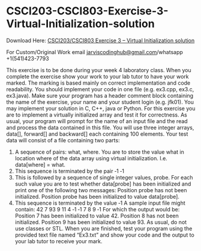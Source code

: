 # CSCI203-CSCI803-Exercise-3-Virtual-Initialization-solution

Download Here: [CSCI203/CSCI803 Exercise 3 – Virtual Initialization solution](https://jarviscodinghub.com/assignment/exercise-3-virtual-initialization-solution/)

For Custom/Original Work email jarviscodinghub@gmail.com/whatsapp +1(541)423-7793

This exercise is to be done during your week 4 laboratory class. When you complete the exercise
show your work to your lab tutor to have your work marked. The marking is based mainly on correct
implementation and code readability. You should implement your code in one file (e.g. ex3.cpp,
ex3.c, ex3.java). Make sure your program has a header comment block containing the name of the
exercise, your name and your student login (e.g. jfk01). You may implement your solution in C, C++,
java or Python.
For this exercise you are to implement a virtually initialized array and test it for correctness.
As usual, your program will prompt for the name of an input file and the read and process the data
contained in this file.
You will use three integer arrays, data[], forward[] and backward[] each containing 100 elements.
Your test data will consist of a file containing two parts:
1. A sequence of pairs: what, where. You are to store the value what in location where of the
data array using virtual initialization. I.e. data[where] = what.
2. This sequence is terminated by the pair ‐1 ‐1
3. This is followed by a sequence of single integer values, probe. For each such value you are to
test whether data[probe] has been initialized and print one of the following two messages:
Position probe has not been initialized.
Position probe has been initialized to value data[probe].
4. This sequence is terminated by the value ‐1
A sample input file might contain:
42 7
93 9
11 4
‐1 ‐1
7
8
9
‐1
For which the output would be:
Position 7 has been initialized to value 42.
Position 8 has not been initialized.
Position 9 has been initialized to value 93.
As usual, do not use classes or STL.
When you are finished, test your program using the provided text file named “Ex3.txt” and show
your code and the output to your lab tutor to receive your mark.

